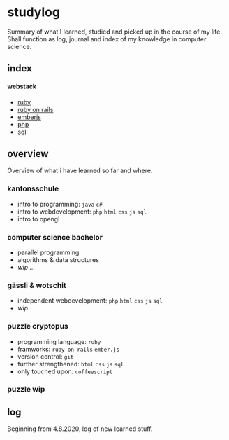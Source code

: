 # studylog
Summary of what I learned, studied and picked up in the course of my life. Shall function as log, journal and index of my knowledge in computer science.

## index
#### webstack
- [ruby](ruby.md)
- [ruby on rails](ruby_on_rails.md)
- [emberjs](emberjs.md)
- [php](php.md)
- [sql](sql.md)


## overview
Overview of what i have learned so far and where.

### kantonsschule
- intro to programming: `java` `c#`
- intro to webdevelopment: `php` `html` `css` `js` `sql`
- intro to opengl

### computer science bachelor
- parallel programming
- algorithms & data structures
- _wip ..._

### gässli & wotschit
- independent webdevelopment: `php` `html` `css` `js` `sql`
- _wip_

### puzzle cryptopus
- programming language: `ruby`
- framworks: `ruby on rails` `ember.js`
- version control: `git`
- further strengthened: `html` `css` `js` `sql`
- only touched upon: `coffeescript`

### puzzle wip


## log
Beginning from 4.8.2020, log of new learned stuff.
